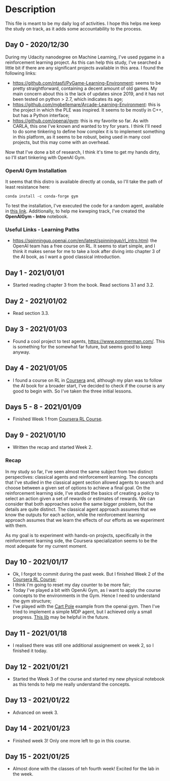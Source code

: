 # Description

This file is meant to be my daily log of activities. I hope this helps me keep the study on track, as it adds some accountability to the process.

## Day 0 - 2020/12/30

During my Udacity nanodegree on Machine Learning, I've used pygame in a reinforcement learning project. As this can help this study, I've searched a little bit if there are any significant projects available in this area. I found the following links:

* <https://github.com/ntasfi/PyGame-Learning-Environment>: seems to be pretty straightforward, containing a decent amount of old games. My main concern about this is the lack of updates since 2019, and it has not been tested on python > 2.7, which indicates its age;
* <https://github.com/mgbellemare/Arcade-Learning-Environment>: this is the project in which the PLE was inspired. It seems to be mostly in C++, but has a Python interface;
* <https://github.com/openai/gym>: this is my favorite so far. As with CARLA, this one I've known and wanted to try for years. I think I'll need to do some tinkering to define how complex it is to implement something in this platform, as it seems to be robust, being used in many cool projects, but this may come with an overhead.

Now that I've done a bit of research, I think it's time to get my hands dirty, so I'll start tinkering with OpenAI Gym.

### OpenAI Gym Installation

It seems that this distro is available directly at conda, so I'll take the path of least resistance here:

```shell
conda install -c conda-forge gym
```

To test the installation, I've executed the code for a random agent, available in [this link](https://github.com/openai/gym/blob/master/examples/agents/random_agent.py). Additionally, to help me kwwping track, I've created the **OpenAIGym - Intro** notebook.

### Useful Links - Learning Paths

* <https://spinningup.openai.com/en/latest/spinningup/rl_intro.html>: the OpenAI team has a free course on RL. It seems to start simple, and I think it makes sense for me to take a look after diving into chapter 3 of the AI book, as I want a good classical introduction.

## Day 1 - 2021/01/01

* Started reading chapter 3 from the book. Read sections 3.1 and 3.2.

## Day 2 - 2021/01/02

* Read section 3.3.

## Day 3 - 2021/01/03

* Found a cool project to test agents, <https://www.pommerman.com/>. This is something for the somewhat far future, but seems good to keep anyway.

## Day 4 - 2021/01/05

* I found a course on RL in [Coursera](https://www.coursera.org/learn/fundamentals-of-reinforcement-learning/home/welcome) and, although my plan was to follow the AI book for a broader start, I've decided to check if the course is any good to begin with. So I've taken the three initial lessons.

## Days 5 - 8 - 2021/01/09

* Finished Week 1 from [Coursera RL Course](https://www.coursera.org/learn/fundamentals-of-reinforcement-learning/home/welcome).

## Day 9 - 2021/01/10

* Written the recap and started Week 2.

### Recap

In my study so far, I've seen almost the same subject from two distinct perspectives: classical agents and reinforcement learning. The concepts that I've studied in the classical agent section allowed agents to search and choose between a given set of options to achieve a final goal. On the reinforcement learning side, I've studied the basics of creating a policy to select an action given a set of rewards or estimates of rewards. We can consider that both approaches solve the same bigger problem, but the details are quite distinct. The classical agent approach assumes that we know the outputs for each action, while the reinforcement learning approach assumes that we learn the effects of our efforts as we experiment with them.

As my goal is to experiment with hands-on projects, specifically in the reinforcement learning side, the Coursera specialization seems to be the most adequate for my current moment.

## Day 10 - 2021/01/17

* Ok, I forgot to commit during the past week. But I finished Week 2 of the [Coursera RL Course](https://www.coursera.org/learn/fundamentals-of-reinforcement-learning/home/welcome);
* I think I'm going to reset my day counter to be more fair;
* Today I've played a bit with OpenAi Gym, as I want to apply the course concepts to the environments in the Gym. Hence I need to understand the gym structure;
* I've played with the [Cart Pole](https://gym.openai.com/docs/) example from the openai gym. Then I've tried to implement a simple MDP agent, but I achieved only a small progress. [This lib](https://github.com/BlackHC/mdp) may be helpful in the future.

## Day 11 - 2021/01/18

* I realised there was still one additional assignement on week 2, so I finished it today.
  
## Day 12 - 2021/01/21

* Started the Week 3 of the course and started my new physical notebook as this tends to help me really understand the concepts.

## Day 13 - 2021/01/22

* Advanced on week 3.

## Day 14 - 2021/01/23

* Finished week 3! Only one more left to go in this course.
  
## Day 15 - 2021/01/25

* Almost done with the classes of teh fourth week! Excited for the lab in the week. 